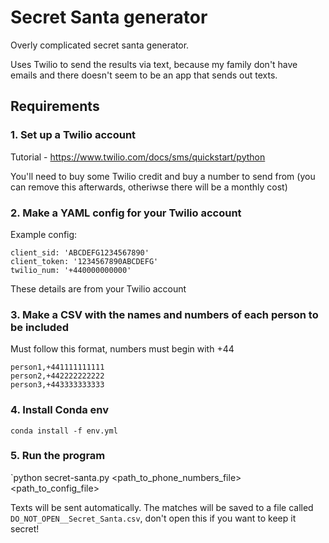 # Secret Santa generator

Overly complicated secret santa generator. 

Uses Twilio to send the results via text, because my family don't have emails and there doesn't seem to be an app that sends out texts.

## Requirements

### 1. Set up a Twilio account

Tutorial - https://www.twilio.com/docs/sms/quickstart/python

You'll need to buy some Twilio credit and buy a number to send from (you can remove this afterwards, otheriwse there will be a monthly cost)

### 2. Make a YAML config for your Twilio account

Example config:
```
client_sid: 'ABCDEFG1234567890'
client_token: '1234567890ABCDEFG'
twilio_num: '+440000000000'
```
These details are from your Twilio account

### 3. Make a CSV with the names and numbers of each person to be included

Must follow this format, numbers must begin with +44
```
person1,+441111111111
person2,+442222222222
person3,+443333333333
```

### 4. Install Conda env

`conda install -f env.yml`

### 5. Run the program

`python secret-santa.py <path_to_phone_numbers_file> <path_to_config_file>

Texts will be sent automatically. The matches will be saved to a file called `DO_NOT_OPEN__Secret_Santa.csv`, don't open this if you want to keep it secret!